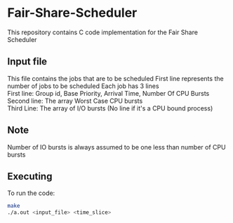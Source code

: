 # Fair-Share-Scheduler

This repository contains C code implementation for the Fair Share Scheduler

## Input file

This file contains the jobs that are to be scheduled
First line represents the number of jobs to be scheduled
Each job has 3 lines
<br/>
First line: Group id, Base Priority, Arrival Time, Number Of CPU Bursts
<br/>
Second line: The array Worst Case CPU bursts
<br/>
Third Line: The array of I/O bursts (No line if it's a CPU bound process)

## Note
Number of IO bursts is always assumed to be one less than number of CPU bursts
## Executing

To run the code:

```bash
make
./a.out <input_file> <time_slice>
```


